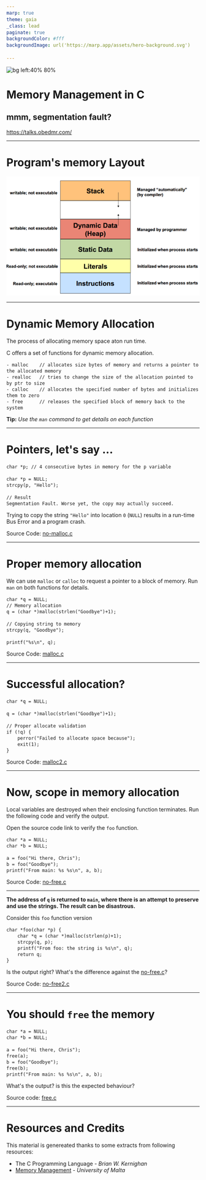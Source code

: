```yaml
---
marp: true
theme: gaia
_class: lead
paginate: true
backgroundColor: #fff
backgroundImage: url('https://marp.app/assets/hero-background.svg')

---
```


![bg left:40% 80%](https://www.pngkit.com/png/full/101-1010012_c-programming-icon-c-programming-language-logo.png)

# **Memory Management in C**
## mmm, segmentation fault?

https://talks.obedmr.com/

---


# Program's memory Layout

![bg auto](images/memory.png)


---

# Dynamic Memory Allocation
The process of allocating memory space aton run time.

C offers a set of functions for dynamic memory allocation.

```
- malloc    // allocates size bytes of memory and returns a pointer to the allocated memory
- realloc   // tries to change the size of the allocation pointed to by ptr to size
- calloc    // allocates the specified number of bytes and initializes them to zero
- free      // releases the specified block of memory back to the system
```

**Tip:** *Use the `man` command to get details on each function*

---


# Pointers, let's say ...

```
char *p; // 4 consecutive bytes in memory for the p variable

char *p = NULL;
strcpy(p, "Hello");

// Result
Segmentation Fault. Worse yet, the copy may actually succeed.
```

Trying to copy the string `"Hello"` into location `0` (`NULL`) results in a run-time Bus Error and a program crash.

Source Code: [no-malloc.c](./src/02/no-malloc.c)

---


# Proper memory allocation

We can use `malloc` or `calloc` to request a pointer to a block of memory. Run `man` on both functions for details.

```
char *q = NULL;
// Memory allocation
q = (char *)malloc(strlen("Goodbye")+1);

// Copying string to memory
strcpy(q, "Goodbye");

printf("%s\n", q);
```

Source Code: [malloc.c](./src/02/malloc.c)


---

# Successful allocation?


```
char *q = NULL;

q = (char *)malloc(strlen("Goodbye")+1);

// Proper allocate validation
if (!q) {
    perror("Failed to allocate space because");
    exit(1);
}
```

Source Code: [malloc2.c](./src/02/malloc2.c)

---

# Now, scope in memory allocation

Local variables are destroyed when their enclosing function terminates. Run the following code and verify the output.

Open the source code link to verify the `foo` function.

```
char *a = NULL;
char *b = NULL;

a = foo("Hi there, Chris");
b = foo("Goodbye");
printf("From main: %s %s\n", a, b);
```

Source Code: [no-free.c](./src/02/no-free.c)

---

**The address of `q` is returned to `main`, where there is an attempt to preserve and use the strings. The result can be disastrous.**

Consider this `foo` function version

```
char *foo(char *p) {
    char *q = (char *)malloc(strlen(p)+1);
    strcpy(q, p);
    printf("From foo: the string is %s\n", q);
    return q;
}
```

Is the output right? What's the difference against the  [no-free.c](./src/02/no-free.c)?

Source Code: [no-free2.c](./src/02/no-free2.c)


---

# You should `free` the memory

```
char *a = NULL;
char *b = NULL;

a = foo("Hi there, Chris");
free(a);
b = foo("Goodbye");
free(b);
printf("From main: %s %s\n", a, b);
```

What's the output? is this the expected behaviour?

Source code: [free.c](src/02/free.c)


---

# Resources and Credits
This material is genereated thanks to some extracts from following resources:

- The C Programming Language - _Brian_ _W._ _Kernighan_
- [Memory Management](http://staff.um.edu.mt/csta1/courses/lectures/csa2060/c8a.html) - _University_ _of_ _Malta_